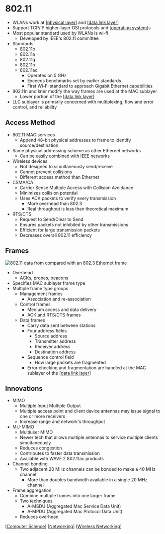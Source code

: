 # 802.11

- WLANs work at [[physical layer]] and [[data link layer]]
- Support TCP/IP higher-layer OSI protocols and [[operating system]]s
- Most popular standard used by WLANs is wi-fi
  - Developed by IEEE's 802.11 committee
- Standards
  - 802.11b
  - 802.11a
  - 802.11g
  - 802.11n
  - 802.11ac
    - Operates on 5 GHz
    - Exceeds benchmarks set by earlier standards
    - First Wi-Fi standard to approach Gigabit Ethernet capabilities
- 802.11n and later modify the way frames are used at the MAC sublayer
  - Lower portion of the [[data link layer]]
- LLC sublayer is primarily concerned with multiplexing, flow and error control, and reliability

## Access Method

- 802.11 MAC services
  - Append 48-bit physical addresses to frame to identify source/destination
- Same physical addressing scheme as other Ethernet networks
  - Can be easily combined with IEEE networks
- Wireless devices
  - Not designed to simultaneously send/receive
  - Cannot prevent collisions
  - Different access method than Ethernet
- CSMA/CA
  - Carrier Sense Multiple Access with Collision Avoidance
  - Minimizes collision potential
  - Uses ACK packets to verify every transmission
    - More overhead than 802.3
    - Real throughput is less than theoretical maximum
- RTS/CTS
  - Request to Send/Clear to Send
  - Ensures packets not inhibited by other transmissions
  - Efficient for large transmission packets
  - Decreases overall 802.11 efficiency

## Frames

![802.11 data from compared with an 802.3 Ethernet frame](/assets/second-brain/2020-10-16-15-04-02.png)

- Overhead
  - ACKs, probes, beacons
- Specifies MAC sublayer frame type
- Multiple frame type groups
  - Management frames
    - Association and re-association
  - Control frames
    - Medium access and data delivery
    - ACK and RTS/CTS frames
  - Data frames
    - Carry data sent between stations
    - Four address fields
      - Source address
      - Transmitter address
      - Receiver address
      - Destination address
    - Sequence control field
      - How large packets are fragmented
    - Error checking and fragmentation are handled at the MAC sublayer of the [[data link layer]]

## Innovations

- MIMO
  - Multiple Input Multiple Output
  - Multiple access point and client device antennas may issue signal to one or more receivers
  - Increase range and network's throughput
- MU-MIMO
  - Multiuser MIMO
  - Newer tech that allows multiple antennas to service multiple clients simultaneously
  - Reduces congestion
  - Contributes to faster data transmission
  - Available with WAVE 2 802.11ac products
- Channel bonding
  - Two adjacent 20 MHz channels can be bonded to make a 40 MHz channel
    - More than doubles bandwidth available in a single 20 MHz channel
- Frame aggregation
  - Combine multiple frames into one larger frame
  - Two techniques
    - A-MSDU (Aggregated Mac Service Data Unit)
    - A-MPDU (Aggregated Mac Protocol Data Unit)
  - Reduces overhead

[[Computer Science]] [[Networking]] [[Wireless Networking]]

[//begin]: # "Autogenerated link references for markdown compatibility"
[physical layer]: physical-layer "Physical Layer (Layer 1)"
[data link layer]: data-link-layer "Data Link Layer (Layer 2)"
[operating system]: operating-system "Operating System"
[data link layer]: data-link-layer "Data Link Layer (Layer 2)"
[data link layer]: data-link-layer "Data Link Layer (Layer 2)"
[Computer Science]: computer-science "Computer Science"
[Networking]: networking "Networking"
[Wireless Networking]: wireless-networking "Wireless Networking"
[//end]: # "Autogenerated link references"